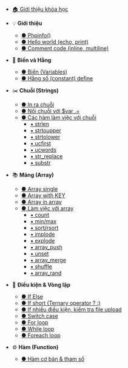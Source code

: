 * [🏠 Giới thiệu khóa học](intro.md)
* 💡 **Giới thiệu**
  * [● Phpinfo()](01-gioi-thieu/phpinfo.md)
  * [● Hello world (echo, print)](01-gioi-thieu/hello-world.md)
  * [● Comment code (inline, multiline)](01-gioi-thieu/comment-code.md)

* 🔢 **Biến và Hằng**
  * [● Biến (Variables)](02-bien-va-hang/variables.md)
  * [● Hằng số (constant) define](02-bien-va-hang/constant.md)

* ✂️ **Chuỗi (Strings)**
  * [● In ra chuỗi](03-chuoi/strings-intro.md)
  * [● Nối chuỗi với $var .=](03-chuoi/strings-concat.md)
  * [● Các hàm làm việc với chuỗi](03-chuoi/strings-functions.md)
    * [▪ strlen](03-chuoi/strlen.md)
    * [▪ strtoupper](03-chuoi/strtoupper.md)
    * [▪ strtolower](03-chuoi/strtolower.md)
    * [▪ ucfirst](03-chuoi/ucfirst.md)
    * [▪ ucwords](03-chuoi/ucwords.md)
    * [▪ str_replace](03-chuoi/str_replace.md)
    * [▪ substr](03-chuoi/substr.md)

* 📚 **Mảng (Array)**
  * [● Array single](04-mang/array-single.md)
  * [● Array with KEY](04-mang/array-key.md)
  * [● Array in array](04-mang/array-multi.md)
  * [● Làm việc với array](04-mang/array-functions.md)
    * [▪ count](04-mang/count.md)
    * [▪ min/max](04-mang/min-max.md)
    * [▪ sort/rsort](04-mang/sort.md)
    * [▪ implode](04-mang/implode.md)
    * [▪ explode](04-mang/explode.md)
    * [▪ array_push](04-mang/push.md)
    * [▪ unset](04-mang/unset.md)
    * [▪ array_merge](04-mang/array-merge.md)
    * [▪ shuffle](04-mang/shuffle.md)
    * [▪ array_rand](04-mang/array-random.md)

* 🔁 **Điều kiện & Vòng lặp**
  * [● If Else](05-dieu-kien-va-vong-lap/if-else.md)
  * [● If short (Ternary operator ? :)](05-dieu-kien-va-vong-lap/ternary.md)
  * [● If nhiều điều kiện, kiểm tra file upload](05-dieu-kien-va-vong-lap/multiple-if.md)
  * [● Switch case](05-dieu-kien-va-vong-lap/switch.md)
  * [● For loop](05-dieu-kien-va-vong-lap/for.md)
  * [● While loop](05-dieu-kien-va-vong-lap/while.md)
  * [● Foreach loop](05-dieu-kien-va-vong-lap/foreach.md)

* ⚙️ **Hàm (Function)**
  * [● Hàm cơ bản & tham số](06-ham/function.md)
